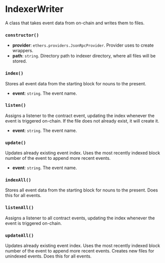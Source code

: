 # IndexerWriter
A class that takes event data from on-chain and writes them to files.

### `constructor()`

*   **provider**: `ethers.providers.JsonRpcProvider`. Provider uses to create wrappers.
*   **path**: `string`. Directory path to indexer directory, where all files will be stored.

### `index()`
Stores all event data from the starting block for nouns to the present.

*   **event**: `string`. The event name.

### `listen()`

Assigns a listener to the contract event, updating the index whenever the event is triggered on-chain. If the file does not already exist, it will create it.

*   **event**: `string`. The event name.

### `update()`

Updates already existing event index. Uses the most recently indexed block number of the event to append more recent events.

*   **event**: `string`. The event name.

### `indexAll()`

Stores all event data from the starting block for nouns to the present. Does this for all events.

### `listenAll()`

Assigns a listener to all contract events, updating the index whenever the event is triggered on-chain.

### `updateAll()`

Updates already existing event index. Uses the most recently indexed block number of the event to append more recent events. Creates new files for unindexed events.
Does this for all events.